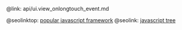 @link: api/ui.view_onlongtouch_event.md

@seolinktop: [popular javascript framework](https://webix.com)
@seolink: [javascript tree](https://webix.com/widget/tree/)